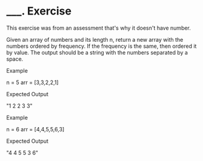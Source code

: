 # ___. Exercise

This exercise was from an assessment that's why it doesn't have number.

Given an array of numbers and its length n, return a new array with the numbers ordered by frequency.
If the frequency is the same, then ordered it by value.
The output should be a string with the numbers separated by a space.

Example

n = 5
arr = [3,3,2,2,1]

Expected Output

"1 2 2 3 3"


Example

n = 6
arr = [4,4,5,5,6,3]

Expected Output

"4 4 5 5 3 6"
